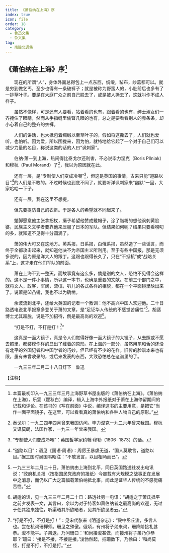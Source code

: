 ```yaml
---
title: 《萧伯纳在上海》序
index: true
icon: file
order: 18
category:
  - 鲁迅文集
  - 杂文集
tag:  
  - 南腔北调集
---
```


## 《萧伯纳在上海》序[^①]

　　现在的所谓“人”，身体外面总得包上一点东西，绸缎，毡布，纱葛都可以。就是穷到做乞丐，至少也得有一条破裤子；就是被称为野蛮人的，小肚前后也多有了一排草叶子。要是在大庭广众之前自己脱去了，或是被人撕去了，这就叫作不成人样子。

　　虽然不像样，可是还有人要看，站着看的也有，跟着看的也有，绅士淑女们一齐掩住了眼睛，然而从手指缝里偷瞥几眼的也有，总之是要看看别人的赤条条，却小心着自己的整齐的衣裤。

　　人们的讲话，也大抵包着绸缎以至草叶子的，假如将这撕去了，人们就也爱听，也怕听。因为爱，所以围拢来，因为怕，就特地给它起了一个对于自己们可以减少力量的名目，称说这类的话的人曰“讽刺家”。

　　伯纳·萧一到上海，热闹得比泰戈尔还利害，不必说毕力涅克（Boris Pllniak）和穆杭（Paul Morand）了[^②]，我以为原因就在此。

　　还有一层，是“专制使人们变成冷嘲”[^③]，但这是英国的事情，古来只能“道路以目”[^④]的人们是不敢的。不过时候也到底不同了，就要听洋讽刺家来“幽默”一回，大家哈哈一下子。

　　还有一层，我在这里不想提。

　　但先要提防自己的衣裤。于是各人的希望就不同起来了。

　　蹩脚愿意他主张拿拐杖，癞子希望他赞成戴帽子，涂了脂粉的想他讽刺黄脸婆，民族主义文学者要靠他来压服了日本的军队。但结果如何呢？结果只要看唠叨的多，就知道不见得十分圆满了。

　　萧的伟大可又在这地方。英系报，日系报，白俄系报，虽然造了一些谣言，而终于全都攻击起来，就知道他决不为帝国主义所利用。至于有些中国报，那是无须多说的，因为原是洋大人的跟丁。这跟也跟得长久了，只在“不抵抗”或“战略关系”上，这才走在他们军队的前面。

　　萧在上海不到一整天，而故事竟有这么多，倘是别的文人，恐怕不见得会这样的。这不是一件小事情，所以这一本书，也确是重要的文献。在前三个部门之中，就将文人，政客，军阀，流氓，叭儿的各式各样的相貌，都在一个平面镜里映出来了。说萧是凹凸镜，我也不以为确凿。

　　余波流到北平，还给大英国的记者一个教训：他不高兴中国人欢迎他。二十日路透电说北平报章多登关于萧的文章，是“足证华人传统的不感觉苦痛性”[^⑤]。胡适博士尤其超脱，说是不加招待，倒是最高尚的欢迎[^⑥]。

　　“打是不打，不打是打！[^⑦]”

　　这真是一面大镜子，真是令人们觉得好像一面大镜子的大镜子，从去照或不愿去照里，都装模作样的显出了藏着的原形。在上海的一部分，虽然用笔和舌的还没有北平的外国记者和中国学者的巧妙，但已经有不少的花样。旧传的脸谱本来也有限，虽有未曾收录的，或后来发表的东西，大致恐怕总在这谱里的了。

　　一九三三年二月二十八日灯下　鲁迅

【注释】

[^①]:本篇最初印入一九三三年三月上海野草书屋出版的《萧伯纳在上海》。《萧伯纳在上海》，乐雯（瞿秋白）编译，辑入上海中外报纸对于萧在上海停留期间的记载和评论。在该书的《写在前面》中说，编译这书的主要用意，是把它“当作一面平面镜子，在这里，可以看看真的萧伯纳和各种人物自己的原形。”

[^②]:泰戈尔：一九二四年四月曾来我国访问。毕力涅克一九二六年曾来我国。穆杭又译莫朗，法国作家，一九三一年曾来我国。

[^③]:“专制使人们变成冷嘲”：英国哲学家约翰·穆勒（1806─1873）的话。

[^④]:“道路以目”：语见《国语·周语》：周厉王暴虐无道，“国人莫敢言，道路以目。”据三国时吴国韦昭注：“不敢发言，以目相眄而已”。

[^⑤]:一九三三年二月二十日，萧伯纳由上海到北平，同日英国路透社发出电讯说：“政府机关报（按指国民党政府的报纸）今晨载有大规模之战事正在发展中之消息，而仍以广大之篇幅载萧伯纳抵北事，闻此足证华人传统的不感觉痛苦性。”

[^⑥]:胡适的话，见一九三三年二月二十日：路透社另一电讯：“胡适之于萧氏抵平之前夕发表一文，其言曰，余以为对于特客如萧伯纳者之最高尚的欢迎，无过于任其独来独往，听渠晤其所欲晤者，见其所欲见者云。”

[^⑦]:“打是不打，不打是打！”：见宋代张耒《明道杂志》：“殿中丞丘浚，多言人也。尝在杭谒珊禅师。珊见之殊傲。俄顷，有州将子弟来谒，珊降阶接礼甚恭。浚不能平。子弟退，乃问珊曰：‘和尚接浚甚做，而接州将子弟乃尔恭耶？’珊曰：‘接是不接，不接是接。’浚勃然起，掴珊数下，乃徐曰：‘和尚莫怪，打是不打，不打是打。’”
